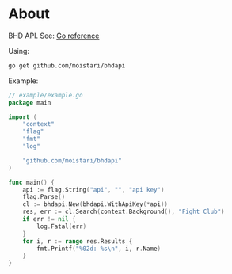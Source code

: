 # About

BHD API. See: [Go reference](https://pkg.go.dev/github.com/moistari/bhdapi)

Using:

```sh
go get github.com/moistari/bhdapi
```

Example:

```go
// example/example.go
package main

import (
	"context"
	"flag"
	"fmt"
	"log"

	"github.com/moistari/bhdapi"
)

func main() {
	api := flag.String("api", "", "api key")
	flag.Parse()
	cl := bhdapi.New(bhdapi.WithApiKey(*api))
	res, err := cl.Search(context.Background(), "Fight Club")
	if err != nil {
		log.Fatal(err)
	}
	for i, r := range res.Results {
		fmt.Printf("%02d: %s\n", i, r.Name)
	}
}
```

